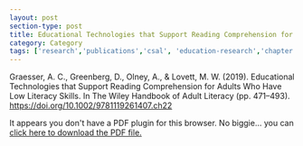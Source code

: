 ```yaml
---
layout: post
section-type: post
title: Educational Technologies that Support Reading Comprehension for Adults Who Have Low Literacy Skills
category: Category
tags: ['research','publications','csal', 'education-research','chapter','reading']
---
```


Graesser, A. C., Greenberg, D., Olney, A., & Lovett, M. W. (2019). Educational Technologies that Support Reading Comprehension for Adults Who Have Low Literacy Skills. In The Wiley Handbook of Adult Literacy (pp. 471–493). https://doi.org/10.1002/9781119261407.ch22

<object data="https://blogs.memphis.edu/aolney/files/2019/10/csal-chapter-perin-2019.pdf" type="application/pdf" width="100%" height="600px">
 
  <p>It appears you don't have a PDF plugin for this browser.
  No biggie... you can <a href="https://blogs.memphis.edu/aolney/files/2019/10/csal-chapter-perin-2019.pdf">click here to
  download the PDF file.</a></p>
  
</object>
